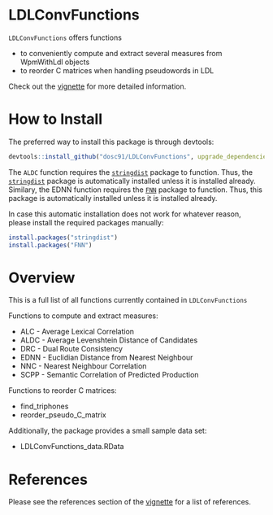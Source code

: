 # LDLConvFunctions

`LDLConvFunctions` offers functions

- to conveniently compute and extract several measures from WpmWithLdl objects
- to reorder C matrices when handling pseudowords in LDL

Check out the [vignette](http://htmlpreview.github.io/?https://github.com/dosc91/LDLConvFunctions/blob/main/vignettes/introduction.html) for more detailed information.

# How to Install

The preferred way to install this package is through devtools:

```r
devtools::install_github("dosc91/LDLConvFunctions", upgrade_dependencies = FALSE)
```

The `ALDC` function requires the [`stringdist`](https://cran.r-project.org/web/packages/stringdist/index.html) package to function. Thus, the [`stringdist`](https://cran.r-project.org/web/packages/stringdist/index.html) package is automatically installed unless it is installed already. </br>
Similary, the EDNN function requires the [`FNN`](https://cran.r-project.org/web/packages/FNN/index.html) package to function. Thus, this package is automatically installed unless it is installed already. 

In case this automatic installation does not work for whatever reason, please install the required packages manually:

```r
install.packages("stringdist")
install.packages("FNN")
```

# Overview

This is a full list of all functions currently contained in `LDLConvFunctions`

Functions to compute and extract measures:

- ALC - Average Lexical Correlation
- ALDC - Average Levenshtein Distance of Candidates
- DRC - Dual Route Consistency
- EDNN - Euclidian Distance from Nearest Neighbour
- NNC - Nearest Neighbour Correlation
- SCPP - Semantic Correlation of Predicted Production

Functions to reorder C matrices:

- find_triphones
- reorder_pseudo_C_matrix

Additionally, the package provides a small sample data set:

- LDLConvFunctions_data.RData

# References

Please see the references section of the [vignette](http://htmlpreview.github.io/?https://github.com/dosc91/LDLConvFunctions/blob/main/vignettes/introduction.html#references) for a list of references.
